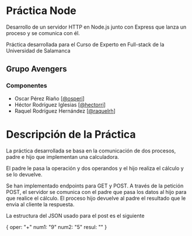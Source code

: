 # Práctica Node

Desarrollo de un servidor HTTP en Node.js junto con Express que lanza un proceso y se comunica con él.

Práctica desarrollada para el Curso de Experto en Full-stack de la Universidad de Salamanca


## Grupo Avengers
### Componentes
+ Oscar Pérez Riaño [[@osperi](https://github.com/osperi)]
+ Héctor Rodríguez Iglesias [[@hectorri](https://github.com/hectorri)]
+ Raquel Rodríguez Hernández [[@raquelrh](https://github.com/raquelrh)]

# Descripción de la Práctica

La práctica desarrollada se basa en la comunicación de dos procesos, padre e hijo que implementan una calculadora. 

El padre le pasa la operación y dos operandos y el hijo realiza el cálculo y se lo devuelve.

Se han implementado endpoints para GET y POST. A través de la petición POST, el servidor se comunica con el padre que pasa los datos al hijo para que realice el cálculo. El proceso hijo devuelve al padre el resultado que le envia al cliente la respuesta.

La estructura del JSON usado para el post es el siguiente

{
  oper: "+" 
  num1: "9"
  num2: "5"
  resul: ""
}

